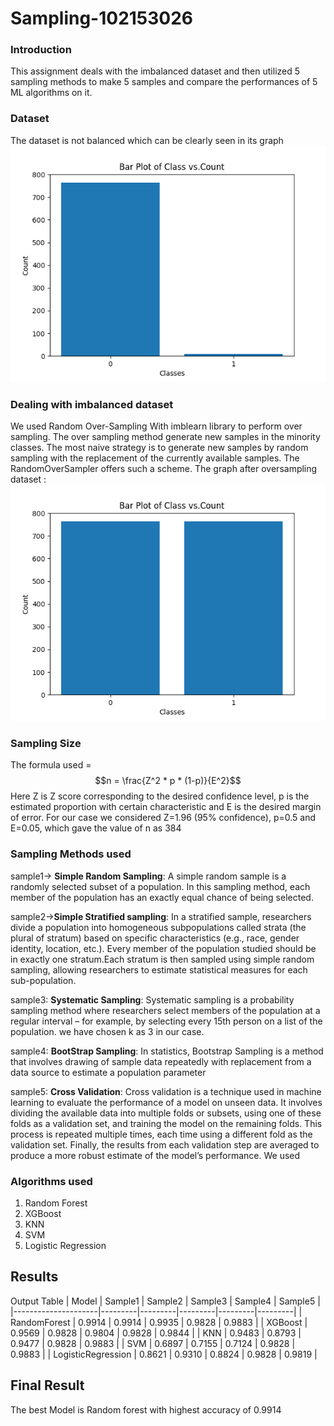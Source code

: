 # Sampling-102153026
### Introduction
This assignment deals with the imbalanced dataset and then utilized 5 sampling methods to make 5 samples and compare the performances of 5 ML algorithms on it.
### Dataset 
The dataset is not balanced which can be clearly seen in its graph 
![graph1](./graphs/graph1.png) 

### Dealing with imbalanced dataset 
We used Random Over-Sampling With imblearn library to perform over sampling. The over sampling method generate new samples in the minority classes. The most naive strategy is to generate new samples by random sampling with the replacement of the currently available samples. The RandomOverSampler offers such a scheme.
The graph after oversampling dataset :
![graph2](./graphs/graph2.png) 
### Sampling Size 
The formula used = $$n = \frac{Z^2 * p * (1-p)}{E^2}$$
Here Z is Z score corresponding to the desired confidence level, p is the estimated proportion with certain characteristic and E is the desired margin of error.
For our case we considered Z=1.96 (95% confidence), p=0.5 and E=0.05, which gave the value of n as 384

### Sampling Methods used 
sample1-> **Simple Random Sampling**: A simple random sample is a randomly selected subset of a population. In this sampling method, each member of the population has an exactly equal chance of being selected.

sample2->**Simple Stratified sampling**: In a stratified sample, researchers divide a population into homogeneous subpopulations called strata (the plural of stratum) based on specific characteristics (e.g., race, gender identity, location, etc.). Every member of the population studied should be in exactly one stratum.Each stratum is then sampled using simple random sampling, allowing researchers to estimate statistical measures for each sub-population.

sample3: **Systematic Sampling**: Systematic sampling is a probability sampling method where researchers select members of the population at a regular interval – for example, by selecting every 15th person on a list of the population. we have chosen k as 3 in our case.

sample4: **BootStrap Sampling**: In statistics, Bootstrap Sampling is a method that involves drawing of sample data repeatedly with replacement from a data source to estimate a population parameter

sample5: **Cross Validation**: Cross validation is a technique used in machine learning to evaluate the performance of a model on unseen data. It involves dividing the available data into multiple folds or subsets, using one of these folds as a validation set, and training the model on the remaining folds. This process is repeated multiple times, each time using a different fold as the validation set. Finally, the results from each validation step are averaged to produce a more robust estimate of the model’s performance. We used 
### Algorithms used 
1) Random Forest
2) XGBoost
3) KNN
4) SVM
5) Logistic Regression

## Results
Output Table 
| Model               | Sample1 | Sample2 | Sample3 | Sample4 | Sample5 |
|---------------------|---------|---------|---------|---------|---------|
| RandomForest        | 0.9914  | 0.9914  | 0.9935  | 0.9828  | 0.9883  |
| XGBoost             | 0.9569  | 0.9828  | 0.9804  | 0.9828  | 0.9844  |
| KNN                 | 0.9483  | 0.8793  | 0.9477  | 0.9828  | 0.9883  |
| SVM                 | 0.6897  | 0.7155  | 0.7124  | 0.9828  | 0.9883  |
| LogisticRegression  | 0.8621  | 0.9310  | 0.8824  | 0.9828  | 0.9819  |

## Final Result
The best Model is Random forest with highest accuracy of 0.9914





 
